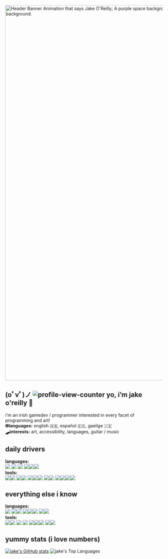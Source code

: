 <img src="https://github.com/JakeDaSpud/JakeDaSpud/assets/78006039/bde38fdb-a21e-42b2-afb7-077a7ac16879" width="1200px" alt="Header Banner Animation that says Jake O'Reilly; A purple space background with the 8 planets scrolling from left to right; A witch and black cat on a broom flies past and into the background." title="Header Banner Animation that says Jake O'Reilly; A purple space background with the 8 planets scrolling from left to right; A witch and black cat on a broom flies past and into the background.">

## (oﾟvﾟ)ノ ![profile-view-counter](https://visitor-badge.laobi.icu/badge?page_id=jakedaspud.visitor-badge&title=Views&left_color=%23A869D4&right_color=%2342006D) yo, i’m jake o'reilly 🥐
i'm an irish gamedev / programmer interested in every facet of programming and art!
<br>**🌐languages:** english 🇬🇧, español 🇪🇸, gaeilge 🇮🇪
<br>**🛹interests:** art, accessibility, languages, guitar / music

## daily drivers
**languages:**<br><a href="https://cplusplus.com/"><img src="https://img.shields.io/badge/-C++-00599C?style=flat-square&logo=cplusplus&logoColor=ffffff"></a> <a href="https://godotengine.org/"><img src="https://img.shields.io/badge/-GDScript-478CBF?style=flat-square&logo=godotengine&logoColor=ffffff"></a> <a href="https://www.python.org/"><img src="https://img.shields.io/badge/-Python-3776AB?style=flat-square&logo=python&logoColor=ffffff"></a> <img src="https://img.shields.io/badge/-JavaScript-F7DF1E?style=flat-square&logo=javascript&logoColor=4a380d"><img src="https://img.shields.io/badge/-HTML5-E34F26?style=flat-square&logo=html5&logoColor=ffffff"><img src="https://img.shields.io/badge/-CSS3-1572B6?style=flat-square&logo=css3&logoColor=ffffff">
<br>**tools:**<br><a href="https://godotengine.org/"><img src="https://img.shields.io/badge/-Godot-478CBF?style=flat-square&logo=godotengine&logoColor=ffffff"></a><a href="https://unity.com/"><img src="https://img.shields.io/badge/-Unity-262626?style=flat-square&logo=unity&logoColor=ffffff"></a> <a href="https://obsproject.com/"><img src="https://img.shields.io/badge/-OBS-302E31?style=flat-square&logo=obsstudio&logoColor=ffffff"></a><a  href="https://www.blackmagicdesign.com/products/davinciresolve"><img src="https://img.shields.io/badge/-DaVinci_Resolve-233A51?style=flat-square&logo=davinciresolve&logoColor=ffffff"></a> <a href="https://code.visualstudio.com/"><img src="https://img.shields.io/badge/-VSC-0078D4?style=flat-square&logo=htmx&logoColor=ffffff"></a><a href="https://github.com/"><img src="https://img.shields.io/badge/-GitHub-181717?style=flat-square&logo=github&logoColor=ffffff"></a><a href="https://git-scm.com/"><img src="https://img.shields.io/badge/-Git-F05032?style=flat-square&logo=git&logoColor=ffffff"></a> <a href="https://firealpaca.com"><img src="https://img.shields.io/badge/-FireAlpaca-FE7313?style=flat-square&logo=fireship&logoColor=ffffff"></a><a href="https://www.blender.org/"><img src="https://img.shields.io/badge/-Blender-E87D0D?style=flat-square&logo=blender&logoColor=ffffff"></a> <a href="https://obsidian.md/"><img src="https://img.shields.io/badge/-Obsidian-7C3AED?style=flat-square&logo=obsidian&logoColor=ffffff"></a><a href="https://www.notion.so/"><img src="https://img.shields.io/badge/-Notion-ffffff?style=flat-square&logo=notion&logoColor=000000"></a><a href="https://www.google.com/docs/about/"><img src="https://img.shields.io/badge/-GDocs-4285F4?style=flat-square&logo=googledocs&logoColor=ffffff"></a><a href="https://workspace.google.com/intl/en_ie/products/sheets/"><img src="https://img.shields.io/badge/-GSheets-34A853?style=flat-square&logo=googlesheets&logoColor=ffffff"></a>

## everything else i know
**languages:**<br><a href="https://www.learn-c.org/"><img src="https://img.shields.io/badge/-C-707d8c?style=flat-square&logo=c&logoColor=ffffff"></a> <a href="https://www.java.com/en/"><img src="https://img.shields.io/badge/-Java-F19011?style=flat-square&logo=oracle&logoColor=ffffff"></a><a href="https://learn.microsoft.com/en-us/dotnet/csharp/"><img src="https://img.shields.io/badge/-C%23-3B2E58?style=flat-square&logo=dotnet&logoColor=ffffff"></a> <a href="https://www.php.net/"><img src="https://img.shields.io/badge/-PHP-777BB4?style=flat-square&logo=htmx&logoColor=ffffff"></a><a href="https://www.mysql.com/"><img src="https://img.shields.io/badge/-MySQL-4479A1?style=flat-square&logo=mysql&logoColor=ffffff"></a><a href="https://www.sqlite.org/"><img src="https://img.shields.io/badge/-SQLite-003B57?style=flat-square&logo=sqlite&logoColor=ffffff"></a> <a href="https://makecode.microbit.org/"><img src="https://img.shields.io/badge/-MakeCode-3454D1?style=flat-square&logo=htmx&logoColor=ffffff"></a><a href="https://scratch.mit.edu/"><img src="https://img.shields.io/badge/-Scratch-855CD6?style=flat-square&logo=htmx&logoColor=ffffff"></a>
<br>**tools:**<br><a href="https://thonny.org/"><img src="https://img.shields.io/badge/-Thonny-60745C?style=flat-square&logo=python&logoColor=ffffff"></a><a href="https://www.jetbrains.com/"><img src="https://img.shields.io/badge/-JetBrains-000000?style=flat-square&logo=jetbrains&logoColor=ffffff"></a>
<a href="https://netbeans.apache.org/front/main/index.html"><img src="https://img.shields.io/badge/-NetBeans-1B6AC6?style=flat-square&logo=apachenetbeanside&logoColor=ffffff"></a> <a href="https://www.wireshark.org/"><img src="https://img.shields.io/badge/-WireShark-0152FF?style=flat-square&logo=wireshark&logoColor=ffffff"></a>
<a href="https://www.gimp.org/"><img src="https://img.shields.io/badge/-GIMP-5C5543?style=flat-square&logo=gimp&logoColor=ffffff"></a><a href="https://www.autodesk.com/eu/products/maya/"><img src="https://img.shields.io/badge/-Autodesk_Maya-37A5CC?style=flat-square&logo=autodeskmaya&logoColor=ffffff"></a><a href="https://www.movavi.com/"><img src="https://img.shields.io/badge/-Movavi_Video_Editor-0034F5?style=flat-square&logo=coronaengine&logoColor=ffffff"></a> <a href="https://www.microsoft.com/en-ie/microsoft-365/word"><img src="https://img.shields.io/badge/-MSWord-1759BC?style=flat-square&logo=googledocs&logoColor=ffffff"></a><a href="https://www.microsoft.com/en-ie/microsoft-365/excel"><img src="https://img.shields.io/badge/-MSExcel-107C41?style=flat-square&logo=googlesheets&logoColor=ffffff"></a>

## yummy stats (i love numbers)
[![jake's GitHub stats](https://github-readme-stats.vercel.app/api?username=jakedaspud&theme=nightowl)](https://github.com/anuraghazra/github-readme-stats)
![jake's Top Languages](https://github-readme-stats.vercel.app/api/top-langs/?username=jakedaspud&size_weight=0.2&count_weight=0.8&hide=shaderlab,hlsl,cmake,makefile,css&layout=compact&theme=nightowl)
